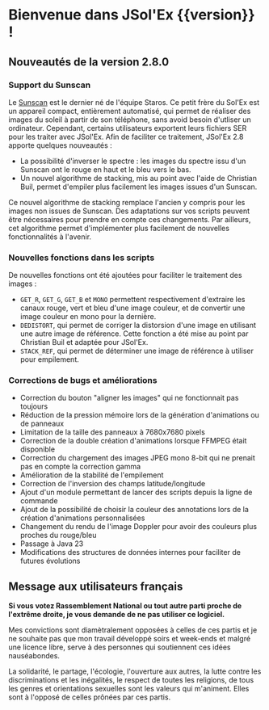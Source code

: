 # Bienvenue dans JSol'Ex {{version}} !

## Nouveautés de la version 2.8.0

### Support du Sunscan

Le [Sunscan](https://www.sunscan.net/) est le dernier né de l'équipe Staros.
Ce petit frère du Sol'Ex est un appareil compact, entièrement automatisé, qui permet de réaliser des images du soleil à partir de son téléphone, sans avoid besoin d'utliser un ordinateur.
Cependant, certains utilisateurs exportent leurs fichiers SER pour les traiter avec JSol'Ex.
Afin de faciliter ce traitement, JSol'Ex 2.8 apporte quelques nouveautés :

- La possibilité d'inverser le spectre : les images du spectre issu d'un Sunscan ont le rouge en haut et le bleu vers le bas.
- Un nouvel algorithme de stacking, mis au point avec l'aide de Christian Buil, permet d'empiler plus facilement les images issues d'un Sunscan.

Ce nouvel algorithme de stacking remplace l'ancien y compris pour les images non issues de Sunscan.
Des adaptations sur vos scripts peuvent être nécessaires pour prendre en compte ces changements.
Par ailleurs, cet algorithme permet d'implémenter plus facilement de nouvelles fonctionnalités à l'avenir.

### Nouvelles fonctions dans les scripts

De nouvelles fonctions ont été ajoutées pour faciliter le traitement des images :

- `GET_R`, `GET_G`, `GET_B` et `MONO` permettent respectivement d'extraire les canaux rouge, vert et bleu d'une image couleur, et de convertir une image couleur en mono pour la dernière.
- `DEDISTORT`, qui permet de corriger la distorsion d'une image en utilisant une autre image de référence. Cette fonction a été mise au point par Christian Buil et adaptée pour JSol'Ex.
- `STACK_REF`, qui permet de déterminer une image de référence à utiliser pour empilement.

### Corrections de bugs et améliorations

- Correction du bouton "aligner les images" qui ne fonctionnait pas toujours
- Réduction de la pression mémoire lors de la génération d'animations ou de panneaux
- Limitation de la taille des panneaux à 7680x7680 pixels
- Correction de la double création d'animations lorsque FFMPEG était disponible
- Correction du chargement des images JPEG mono 8-bit qui ne prenait pas en compte la correction gamma
- Amélioration de la stabilité de l'empilement
- Correction de l'inversion des champs latitude/longitude
- Ajout d'un module permettant de lancer des scripts depuis la ligne de commande
- Ajout de la possibilité de choisir la couleur des annotations lors de la création d'animations personnalisées
- Changement du rendu de l'image Doppler pour avoir des couleurs plus proches du rouge/bleu
- Passage à Java 23
- Modifications des structures de données internes pour faciliter de futures évolutions

## Message aux utilisateurs français

**Si vous votez Rassemblement National ou tout autre parti proche de l'extrême droite, je vous demande de ne pas utiliser ce logiciel.**

Mes convictions sont diamètralement opposées à celles de ces partis et je ne souhaite pas que mon travail développé soirs et week-ends et malgré une licence libre, serve à des personnes qui soutiennent ces idées nauséabondes.

La solidarité, le partage, l'écologie, l'ouverture aux autres, la lutte contre les discriminations et les inégalités, le respect de toutes les religions, de tous les genres et orientations sexuelles sont les valeurs qui m'animent.
Elles sont à l'opposé de celles prônées par ces partis.
